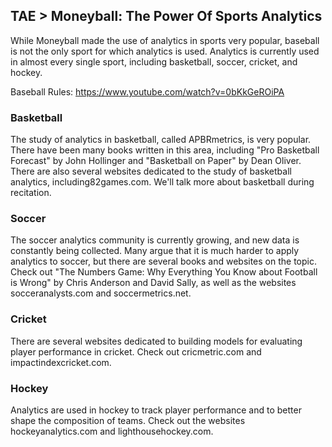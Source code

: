 ## TAE > Moneyball: The Power Of Sports Analytics

While Moneyball made the use of analytics in sports very popular, baseball is not the only sport for which analytics is used. Analytics is currently used in almost every single sport, including basketball, soccer, cricket, and hockey.

Baseball Rules: https://www.youtube.com/watch?v=0bKkGeROiPA

### Basketball

The study of analytics in basketball, called APBRmetrics, is very popular. There have been many books written in this area, including "Pro Basketball Forecast" by John Hollinger and "Basketball on Paper" by Dean Oliver. There are also several websites dedicated to the study of basketball analytics, including82games.com. We'll talk more about basketball during recitation.

### Soccer

The soccer analytics community is currently growing, and new data is constantly being collected. Many argue that it is much harder to apply analytics to soccer, but there are several books and websites on the topic. Check out "The Numbers Game: Why Everything You Know about Football is Wrong" by Chris Anderson and David Sally, as well as the websites socceranalysts.com and soccermetrics.net.

### Cricket

There are several websites dedicated to building models for evaluating player performance in cricket. Check out cricmetric.com and impactindexcricket.com.

### Hockey 

Analytics are used in hockey to track player performance and to better shape the composition of teams. Check out the websites hockeyanalytics.com and lighthousehockey.com.

